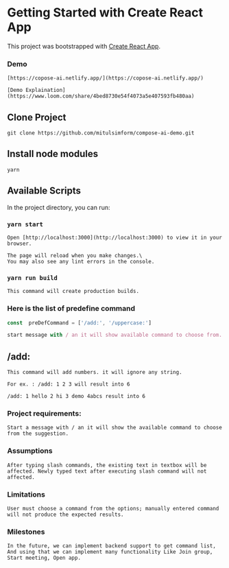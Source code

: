 # Getting Started with Create React App

This project was bootstrapped with [Create React App](https://github.com/facebook/create-react-app).

### Demo

```
[https://copose-ai.netlify.app/](https://copose-ai.netlify.app/)
```

```
[Demo Explaination](https://www.loom.com/share/4bed8730e54f4073a5e407593fb480aa)
```

## Clone Project

```
git clone https://github.com/mitulsimform/compose-ai-demo.git
```

## Install node modules

```
yarn
```

## Available Scripts

In the project directory, you can run:

### `yarn start`

```Runs the app in the development mode.\
Open [http://localhost:3000](http://localhost:3000) to view it in your browser.

The page will reload when you make changes.\
You may also see any lint errors in the console.
```

### `yarn run build`

```
This command will create production builds.
```

### Here is the list of predefine command

```js
const  preDefCommand = ['/add:', '/uppercase:']

start message with / an it will show available command to choose from. Because of time limitation, manual typing command will not work as expected.

```

<h2>/add:</h2>

```
This command will add numbers. it will ignore any string.

For ex. : /add: 1 2 3 will result into 6

/add: 1 hello 2 hi 3 demo 4abcs result into 6

```

### Project requirements:

```
Start a message with / an it will show the available command to choose from the suggestion.
```

### Assumptions

```
After typing slash commands, the existing text in textbox will be affected. Newly typed text after executing slash command will not affected.
```

### Limitations

```
User must choose a command from the options; manually entered command will not produce the expected results.
```

### Milestones

```
In the future, we can implement backend support to get command list, And using that we can implement many functionality Like Join group, Start meeting, Open app.
```
